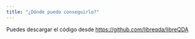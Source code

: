```yaml
---
title: "¿Dónde puedo conseguirlo?"
---
```


Puedes descargar el código desde https://github.com/libreqda/libreQDA
